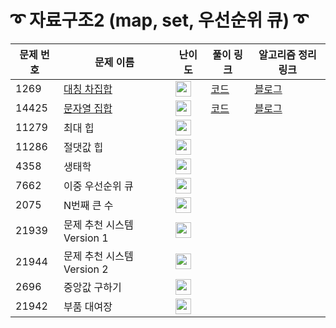 # ➰ 자료구조2 (map, set, 우선순위 큐) ➰

문제 번호 | 문제 이름 | 난이도 | 풀이 링크 | 알고리즘 정리 링크
---|---|---|---|---
1269 | [대칭 차집합](https://www.acmicpc.net/problem/1269) | <img height="25px" width="25px" src="https://static.solved.ac/tier_small/8.svg"/> | [코드](https://github.com/ap3334/baekjoon/blob/main/%EC%9E%90%EB%A3%8C%EA%B5%AC%EC%A1%B02/1269.cpp) | [블로그](https://velog.io/@ap3334/%EB%B0%B1%EC%A4%80-C-1269.-%EB%8C%80%EC%B9%AD-%EC%B0%A8%EC%A7%91%ED%95%A9)
14425 | [문자열 집합](https://www.acmicpc.net/problem/14425) | <img height="25px" width="25px" src="https://static.solved.ac/tier_small/8.svg"/> | [코드](https://github.com/ap3334/baekjoon/blob/main/%EC%9E%90%EB%A3%8C%EA%B5%AC%EC%A1%B02/14425.cpp) | [블로그](https://velog.io/@ap3334/%EB%B0%B1%EC%A4%80-C-14425.-%EB%AC%B8%EC%9E%90%EC%97%B4-%EC%A7%91%ED%95%A9)
11279 | 최대 힙 | <img height="25px" width="25px" src="https://static.solved.ac/tier_small/9.svg"/> |
11286 | 절댓값 힙 | <img height="25px" width="25px" src="https://static.solved.ac/tier_small/10.svg"/> |
4358 | 생태학 |<img height="25px" width="25px" src="https://static.solved.ac/tier_small/10.svg"/> |
7662 | 이중 우선순위 큐 | <img height="25px" width="25px" src="https://static.solved.ac/tier_small/11.svg"/> |
2075 | N번째 큰 수 | <img height="25px" width="25px" src="https://static.solved.ac/tier_small/11.svg"/> |
21939 | 문제 추천 시스템 Version 1 | <img height="25px" width="25px" src="https://static.solved.ac/tier_small/12.svg"/> |
21944 | 문제 추천 시스템 Version 2 |<img height="25px" width="25px" src="https://static.solved.ac/tier_small/13.svg"/> |
2696 | 중앙값 구하기 | <img height="25px" width="25px" src="https://static.solved.ac/tier_small/14.svg"/> |
21942 | 부품 대여장 | <img height="25px" width="25px" src="https://static.solved.ac/tier_small/14.svg"/> |

